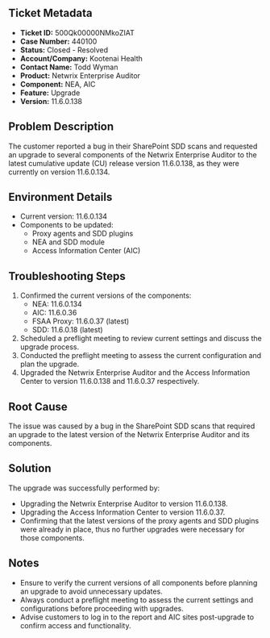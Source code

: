 ## Ticket Metadata
- **Ticket ID:** 500Qk00000NMkoZIAT
- **Case Number:** 440100
- **Status:** Closed - Resolved
- **Account/Company:** Kootenai Health
- **Contact Name:** Todd Wyman
- **Product:** Netwrix Enterprise Auditor
- **Component:** NEA, AIC
- **Feature:** Upgrade
- **Version:** 11.6.0.138

## Problem Description
The customer reported a bug in their SharePoint SDD scans and requested an upgrade to several components of the Netwrix Enterprise Auditor to the latest cumulative update (CU) release version 11.6.0.138, as they were currently on version 11.6.0.134.

## Environment Details
- Current version: 11.6.0.134
- Components to be updated:
  - Proxy agents and SDD plugins
  - NEA and SDD module
  - Access Information Center (AIC)

## Troubleshooting Steps
1. Confirmed the current versions of the components:
   - NEA: 11.6.0.134
   - AIC: 11.6.0.36
   - FSAA Proxy: 11.6.0.37 (latest)
   - SDD: 11.6.0.18 (latest)
2. Scheduled a preflight meeting to review current settings and discuss the upgrade process.
3. Conducted the preflight meeting to assess the current configuration and plan the upgrade.
4. Upgraded the Netwrix Enterprise Auditor and the Access Information Center to version 11.6.0.138 and 11.6.0.37 respectively.

## Root Cause
The issue was caused by a bug in the SharePoint SDD scans that required an upgrade to the latest version of the Netwrix Enterprise Auditor and its components.

## Solution
The upgrade was successfully performed by:
- Upgrading the Netwrix Enterprise Auditor to version 11.6.0.138.
- Upgrading the Access Information Center to version 11.6.0.37.
- Confirming that the latest versions of the proxy agents and SDD plugins were already in place, thus no further upgrades were necessary for those components.

## Notes
- Ensure to verify the current versions of all components before planning an upgrade to avoid unnecessary updates.
- Always conduct a preflight meeting to assess the current settings and configurations before proceeding with upgrades.
- Advise customers to log in to the report and AIC sites post-upgrade to confirm access and functionality.